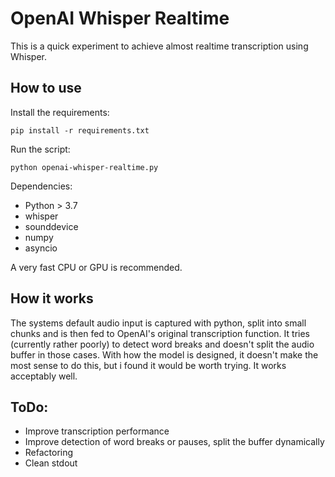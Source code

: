 # OpenAI Whisper Realtime

This is a quick experiment to achieve almost realtime transcription using Whisper.

## How to use

Install the requirements:
```
pip install -r requirements.txt
```

Run the script: 
```
python openai-whisper-realtime.py
```

Dependencies:
- Python > 3.7
- whisper
- sounddevice
- numpy
- asyncio

A very fast CPU or GPU is recommended.

## How it works

The systems default audio input is captured with python, split into small chunks and is then fed to OpenAI's original transcription function. It tries (currently rather poorly) to detect word breaks and doesn't split the audio buffer in those cases.
With how the model is designed, it doesn't make the most sense to do this, but i found it would be worth trying. It works acceptably well.


## ToDo:
- Improve transcription performance
- Improve detection of word breaks or pauses, split the buffer dynamically
- Refactoring
- Clean stdout
